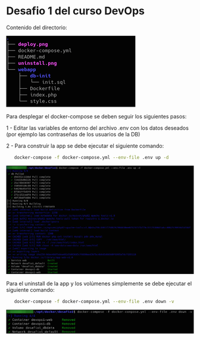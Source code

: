 # Desafio 1 del curso DevOps


Contenido del directorio:

![Tree](tree.png)


Para desplegar el docker-compose se deben seguir los siguientes pasos:

1 - Editar las variables de entorno del archivo .env con los datos deseados (por ejemplo las contraseñas de los usuarios de la DB)

2 - Para construir la app se debe ejecutar el siguiente comando:
```bash
   docker-compose -f docker-compose.yml --env-file .env up -d  
```   
   ![Deploy](deploy.png)
    

Para el uninstall de la app y los volúmenes simplemente se debe ejecutar el siguiente comando:
```bash   
   docker-compose -f docker-compose.yml --env-file .env down -v     
```   
   ![Uninstall](uninstall.png)     
